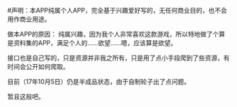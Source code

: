 #声明：本APP纯属个人APP，完全基于兴趣爱好写的，无任何商业目的，也不会用作商业用途。

做本APP的原因：
纯属兴趣，因为我个人非常喜欢这款游戏，所以特地做了个算是资料集的APP，满足个人的……欲望……嗯，应该算是欲望。

接口也是自己写的，只是资源并非我之所有，只是用了点小手段爬到了些资源，有时间会公开如何爬取。

目前（17年10月5日）仍是半成品状态，由于自制轮子出了点问题。

暂且这般吧。